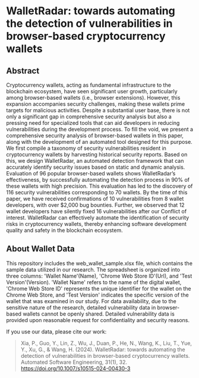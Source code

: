 # WalletRadar: towards automating the detection of vulnerabilities in browser-based cryptocurrency wallets

## Abstract 
Cryptocurrency wallets, acting as fundamental infrastructure to the blockchain ecosystem, have seen significant user growth, particularly among browser-based wallets (i.e., browser extensions). However, this expansion accompanies security challenges, making these wallets prime targets for malicious activities. Despite a substantial user base, there is not only a significant gap in comprehensive security analysis but also a pressing need for specialized tools that can aid developers in reducing vulnerabilities during the development process. To fill the void, we present a comprehensive security analysis of browser-based wallets in this paper, along with the development of an automated tool designed for this purpose. We first compile a taxonomy of security vulnerabilities resident in cryptocurrency wallets by harvesting historical security reports. Based on this, we design WalletRadar, an automated detection framework that can accurately identify security issues based on static and dynamic analysis. Evaluation of 96 popular browser-based wallets shows WalletRadar’s effectiveness, by successfully automating the detection process in 90% of these wallets with high precision. This evaluation has led to the discovery of 116 security vulnerabilities corresponding to 70 wallets. By the time of this paper, we have received confirmations of 10 vulnerabilities from 8 wallet developers, with over $2,000 bug bounties. Further, we observed that 12 wallet developers have silently fixed 16 vulnerabilities after our Conflict of interest. WalletRadar can effectively automate the identification of security risks in cryptocurrency wallets, thereby enhancing software development quality and safety in the blockchain ecosystem.

## About Wallet Data
This repository includes the web_wallet_sample.xlsx file, which contains the sample data utilized in our research. The spreadsheet is organized into three columns: 'Wallet Name'(Name), 'Chrome Web Store ID'(Url), and 'Test Version'(Version). 'Wallet Name' refers to the name of the digital wallet, 'Chrome Web Store ID' represents the unique identifier for the wallet on the Chrome Web Store, and 'Test Version' indicates the specific version of the wallet that was examined in our study. For data availability, due to the sensitive nature of the research, detailed vulnerability data in browser-based wallets cannot be openly shared. Detailed vulnerability data is provided upon reasonable request for confidentiality and security reasons.

If you use our data, please cite our work:
> Xia, P., Guo, Y., Lin, Z., Wu, J., Duan, P., He, N., Wang, K., Liu, T., Yue, Y., Xu, G., & Wang, H. (2024). WalletRadar: towards automating the detection of vulnerabilities in browser-based cryptocurrency wallets. Automated Software Engineering, 31(1), 32. https://doi.org/10.1007/s10515-024-00430-3
